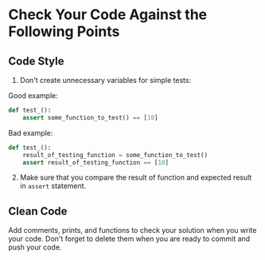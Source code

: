 # Check Your Code Against the Following Points

## Code Style

1. Don't create unnecessary variables for simple tests:

Good example:

```python
def test_():
    assert some_function_to_test() == [10]
```

Bad example:

```python
def test_():
    result_of_testing_function = some_function_to_test()
    assert result_of_testing_function == [10]
```

2. Make sure that you compare the result of function and expected result in `assert` statement.

## Clean Code

Add comments, prints, and functions to check your solution when you write your code. 
Don't forget to delete them when you are ready to commit and push your code.
